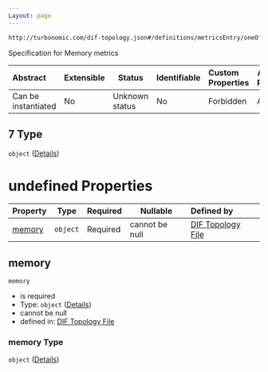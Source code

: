 ```yaml
---
Layout: page
---
```

```txt
http://turbonomic.com/dif-topology.json#/definitions/metricsEntry/oneOf/7
```

Specification for Memory metrics


| Abstract            | Extensible | Status         | Identifiable | Custom Properties | Additional Properties | Access Restrictions | Defined In                                                                                   |
| :------------------ | ---------- | -------------- | ------------ | :---------------- | --------------------- | ------------------- | -------------------------------------------------------------------------------------------- |
| Can be instantiated | No         | Unknown status | No           | Forbidden         | Allowed               | none                | [dif-total-schema.schema.json\*](../out/dif-total-schema.schema.json "open original schema") |

## 7 Type

`object` ([Details](dif-total-schema-definitions-_memory.md))

# undefined Properties

| Property          | Type     | Required | Nullable       | Defined by                                                                                                                                                         |
| :---------------- | -------- | -------- | -------------- | :----------------------------------------------------------------------------------------------------------------------------------------------------------------- |
| [memory](#memory) | `object` | Required | cannot be null | [DIF Topology File](dif-total-schema-definitions-metricvaluewithrawdata.md "http&#x3A;//turbonomic.com/dif-topology.json#/definitions/\_memory/properties/memory") |

## memory




`memory`

-   is required
-   Type: `object` ([Details](dif-total-schema-definitions-metricvaluewithrawdata.md))
-   cannot be null
-   defined in: [DIF Topology File](dif-total-schema-definitions-metricvaluewithrawdata.md "http&#x3A;//turbonomic.com/dif-topology.json#/definitions/\_memory/properties/memory")

### memory Type

`object` ([Details](dif-total-schema-definitions-metricvaluewithrawdata.md))

